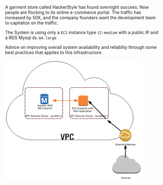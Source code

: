 
A garment store called HackerStyle has found overnight success. Now people are flocking to its online e-commerce portal. The traffic has increased by 50X, and the company founders want the development team to capitalize on the traffic. 

The System is using only a `EC2` instance type `t2-medium` with a public IP and a RDS Mysql `db.m4.large`

Advice on improving overall system availability and reliablity through some best practices that applies to this infrastructure.

![alt text](../../gitpod/pics/0_HkC7lgtWYUIibYV7.png "Title")